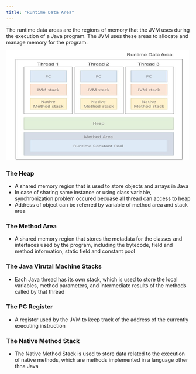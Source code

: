 ```yaml
---
title: "Runtime Data Area"
---
```


The runtime data areas are the regions of memory that the JVM uses during the execution of a Java program. The JVM uses these areas to allocate and manage memory for the program.

<img src="../assets/rda.png" width="500vw" height="300vw"></img>

### The Heap
- A shared memory region that is used to store objects and arrays in Java
- In case of sharing same instance or using class variable, synchronization problem occured becuase all thread can access to heap
- Address of object can be referred by variable of method area and stack area

### The Method Area 
- A shared memory region that stores the metadata for the classes and interfaces used by the program, including the bytecode, field and method information, static field and constant pool

### The Java Virutal Machine Stacks
- Each Java thread has its own stack, which is used to store the local variables, method parameters, and intermediate results of the methods called by that thread

### The PC Register
- A register used by the JVM to keep track of the address of the currently executing instruction

### The Native Method Stack
- The Native Method Stack is used to store data related to the execution of native methods, which are methods implemented in a language other thna Java